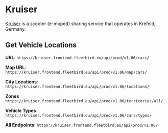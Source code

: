 # Kruiser
[Kruiser](https://www.swk.de/privatkunden/mobilitaet/sharing-und-emobility/kruiser) is a scooter (e-moped) sharing service that operates in Krefeld, Germany.

## Get Vehicle Locations

**URL**: `https://kruiser.frontend.fleetbird.eu/api/prod/v1.06/cars/`

**Map URL**: `https://kruiser.frontend.fleetbird.eu/api/prod/v1.06/map/cars/`

**City Locations**: `https://kruiser.frontend.fleetbird.eu/api/prod/v1.06/locations/`

**Zones** `https://kruiser.frontend.fleetbird.eu/api/prod/v1.06/territories/all/`

**Vehicle Types** `https://kruiser.frontend.fleetbird.eu/api/prod/v1.06/cars/types/`

**All Endpoints**: `https://kruiser.frontend.fleetbird.eu/api/prod/v1.06/`
